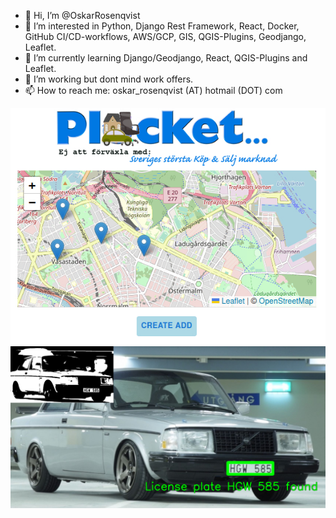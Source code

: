 - 👋 Hi, I’m @OskarRosenqvist
- 👀 I’m interested in Python, Django Rest Framework, React, Docker, GitHub CI/CD-workflows, AWS/GCP, GIS, QGIS-Plugins, Geodjango, Leaflet.
- 🌱 I’m currently learning Django/Geodjango, React, QGIS-Plugins and Leaflet.
- 💞️ I’m working but dont mind work offers.
- 📫 How to reach me: oskar_rosenqvist (AT) hotmail (DOT) com 


<img src="https://github.com/OskarRosenqvist/django_react/blob/main/frontend/src/static/images/geoplocket.jpg" alt=""></img>
![Store front](https://raw.githubusercontent.com/OskarRosenqvist/Car_License_plate_recognition_OCR/master/Volvo.png)

